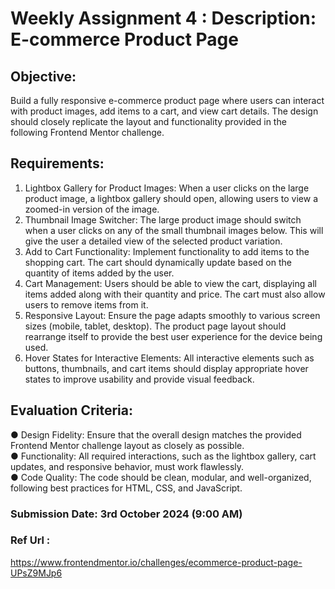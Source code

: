 # Weekly Assignment 4 : Description: E-commerce Product Page
## Objective:
Build a fully responsive e-commerce product page where users can interact with product
images, add items to a cart, and view cart details. The design should closely replicate the layout
and functionality provided in the following Frontend Mentor challenge.
## Requirements:
1. Lightbox Gallery for Product Images:
When a user clicks on the large product image, a lightbox gallery should open, allowing
users to view a zoomed-in version of the image.
2. Thumbnail Image Switcher:
The large product image should switch when a user clicks on any of the small thumbnail
images below. This will give the user a detailed view of the selected product variation.
3. Add to Cart Functionality:
Implement functionality to add items to the shopping cart. The cart should dynamically
update based on the quantity of items added by the user.
4. Cart Management:
Users should be able to view the cart, displaying all items added along with their quantity
and price. The cart must also allow users to remove items from it.
5. Responsive Layout:
Ensure the page adapts smoothly to various screen sizes (mobile, tablet, desktop). The
product page layout should rearrange itself to provide the best user experience for the
device being used.
6. Hover States for Interactive Elements:
All interactive elements such as buttons, thumbnails, and cart items should display
appropriate hover states to improve usability and provide visual feedback.
## Evaluation Criteria:
● Design Fidelity:
Ensure that the overall design matches the provided Frontend Mentor challenge layout
as closely as possible.
<br>
● Functionality:
All required interactions, such as the lightbox gallery, cart updates, and responsive
behavior, must work flawlessly.
<br>
● Code Quality:
The code should be clean, modular, and well-organized, following best practices for
HTML, CSS, and JavaScript.
### Submission Date: 3rd October 2024 (9:00 AM)
### Ref Url :
https://www.frontendmentor.io/challenges/ecommerce-product-page-UPsZ9MJp6
